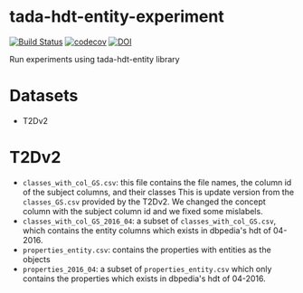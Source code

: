 # tada-hdt-entity-experiment
[![Build Status](https://semaphoreci.com/api/v1/ahmad88me/tada-hdt-entity-experiment/branches/master/badge.svg)](https://semaphoreci.com/ahmad88me/tada-hdt-entity-experiment)
[![codecov](https://codecov.io/gh/oeg-upm/tada-hdt-entity-experiment/branch/master/graph/badge.svg)](https://codecov.io/gh/oeg-upm/tada-hdt-entity-experiment)
[![DOI](https://zenodo.org/badge/DOI/10.5281/zenodo.3732641.svg)](https://doi.org/10.5281/zenodo.3732641)


Run experiments using tada-hdt-entity library

# Datasets
* T2Dv2

# T2Dv2
* `classes_with_col_GS.csv`: this file contains the file names, the column id of the subject columns, and their classes
This is update version from the `classes_GS.csv` provided by the T2Dv2. We changed the concept column with the subject column id and we fixed some mislabels.
* `classes_with_col_GS_2016_04`: a subset of `classes_with_col_GS.csv`, which contains the entity columns which exists in dbpedia's hdt of 04-2016.
* `properties_entity.csv`: contains the properties with entities as the objects
* `properties_2016_04`: a subset of `properties_entity.csv` which only contains the properties which exists in dbpedia's hdt of 04-2016.
